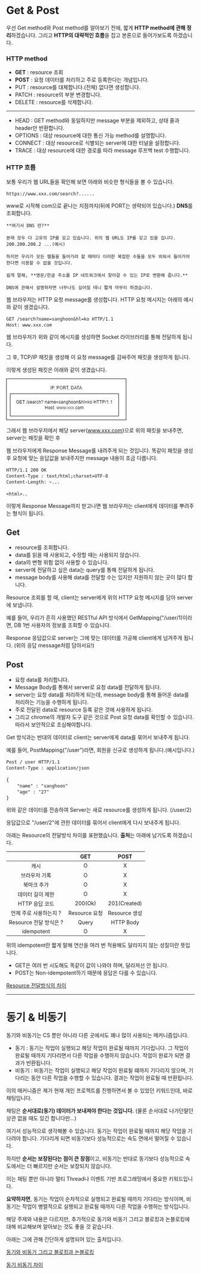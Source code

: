 # Get & Post

우선 Get method와 Post method를 알아보기 전에, 짧게 **HTTP method에 관해 정리**하겠습니다.
그리고 **HTTP의 대략적인 흐름**을 잡고 본론으로 들어가보도록 하겠습니다.

### HTTP method

- **GET** : resource 조회
- **POST** : 요청 데이터를 처리하고 주로 등록한다는 개념입니다.
- PUT : resource를 대체합니다.(전체) 없다면 생성합니다.
- PATCH : resource의 부분 변경합니다.
- DELETE : resource를 삭제합니다.

---

- HEAD : GET method와 동일하지만 message 부분을 제외하고, 상태 줄과 header만 반환합니다.
- OPTIONS : 대상 resource에 대한 통신 가능 method를 설명합니다.
- CONNECT : 대상 resource로 식별되는 server에 대한 터널을 설정합니다.
- TRACE : 대상 resource에 대한 경로를 따라 message 루프백 test 수행합니다.


### HTTP 흐름

보통 우리가 웹 URL들을 확인해 보면 아래와 비슷한 형식들을 볼 수 있습니다.
```
https://www.xxx.com/search?......
```
www로 시작해 com으로 끝나는 지점까지(뒤에 PORT는 생략되어 있습니다.) **DNS**를 조회합니다.

```
**여기서 DNS 란?**

본래 모두 다 고유의 IP를 갖고 있습니다. 위의 웹 URL도 IP를 갖고 있을 겁니다. 200.200.200.2 ...(예시)

하지만 우리가 모든 웹들을 들어가려 할 때마다 이러한 복잡한 수들을 모두 외워서 들어가야 한다면 이용할 수 없을 것입니다.

쉽게 말해, **영문/한글 주소를 IP 네트워크에서 찾아갈 수 있는 IP로 변환해 줍니다.**

DNS에 관해서 설명하자면 너무나도 길어질 테니 짧게 마무리 하겠습니다.
```

웹 브라우저는 HTTP 요청 message를 생성합니다. HTTP 요청 메시지는 아래의 예시와 같이 생겼습니다.

```
GET /search?name=sanghoon&hl=ko HTTP/1.1
Host: www.xxx.com
```

웹 브라우저가 위와 같이 메시지를 생성하면 Socket 라이브러리를 통해 전달하게 됩니다.

그 후, TCP/IP 패킷을 생성해 이 요청 message를 감싸주어 패킷을 생성하게 됩니다.

이렇게 생성된 패킷은 아래와 같이 생겼습니다.

![img_1.png](img_1.png)

그래서 웹 브라우저에서 해당 server(www.xxx.com)으로 위의 패킷을 보내주면, server는 패킷을 확인 후

웹 브라우저에게 Response Message를 내려주게 되는 것입니다. 똑같이 패킷을 생성 후 요청에 맞는 응답값을 보내주지만 message 내용이 조금 다릅니다.

```
HTTP/1.1 200 OK
Content-Type : text/html;charset=UTF-8
Content-Length: ~...

<html>..
```

이렇게 Response Message까지 받고나면 웹 브라우저는 client에게 데이터를 뿌려주는 형식이 됩니다.

## Get

- resource를 조회합니다.
- data를 읽을 때 사용되고, 수정할 때는 사용되지 않습니다.
- data의 변형 위험 없이 사용할 수 있습니다.
- server에 전달하고 싶은 data는 query를 통해 전달하게 됩니다.
- message body를 사용해 data를 전달할 수는 있지만 지원하지 않는 곳이 많다 합니다.

Resource 조회를 할 때, client는 server에게 위의 HTTP 요청 메시지를 담아 server에 보냅니다.

예를 들어, 우리가 흔히 사용했던 RESTful API 방식에서 GetMapping("/user/1)이라면, DB 1번 사용자의 정보를 조회할 수 있습니다.

Response 응답값으로 server는 그에 맞는 데이터를 가공해 client에게 넘겨주게 됩니다. (위의 응답 message처럼 담아서요!)


## Post

- 요청 data를 처리합니다.
- Message Body를 통해서 server로 요청 data를 전달하게 됩니다.
- server는 요청 data를 처리하게 되는데, message body를 통해 들어온 data를 처리하는 기능을 수행하게 됩니다.
- 주로 전달된 data로 resource 등록 같은 것에 사용하게 됩니다.
- 그리고 chrome의 개발자 도구 같은 것으로 Post 요청 data를 확인할 수 있습니다. 따라서 보안적으로 조심해야합니다.

Get 방식과는 반대의 데이터로 client는 server에게 data를 묶어서 보내주게 됩니다.

예를 들어, PostMapping("/user")라면, 회원을 신규로 생성하게 됩니다.(예시입니다.)

```
Post / user HTTP/1.1
Content-Type : application/json

{
    "name" : "sanghoon"
    "age" : "27"
}
```

위와 같은 데이터를 전송하여 Server는 새로 resource를 생성하게 됩니다. (/user/2)

응답값으로 "/user/2"에 관한 데이터를 묶어서 client에게 다시 보내주게 됩니다.

아래는 Resource의 전달방식 차이를 표현했습니다. **출처**는 아래에 남기도록 하겠습니다.

|         | GET |  POST  |
|:-------:|:---:|:------:|
|   캐시    |  O  |X|
| 브라우저 기록 |  O  |X|
| 북마크 추가  |  O  |X|
|데이터 길이 제한 | O | X |
|HTTP 응답 코드 | 200(Ok) | 201(Created) |
|언제 주로 사용하는지 ? | Resource 요청 | Resource 생성 | 
| Resource 전달 방식은 ? | Query | HTTP Body | 
| idempotent | O | X | 

위의 idempotent란 짧게 말해 연산을 여러 번 적용해도 달라지지 않는 성질이란 뜻입니다.

- GET은 여러 번 시도해도 똑같이 값이 나와야 하며, 달라져선 안 됩니다.
- POST는 Non-idempotent하기 때문에 응답은 다를 수 있습니다.

[Resource 전달방식의 차이](https://velog.io/@songyouhyun/Get%EA%B3%BC-Post%EC%9D%98-%EC%B0%A8%EC%9D%B4%EB%A5%BC-%EC%95%84%EC%8B%9C%EB%82%98%EC%9A%94)

---

# 동기 & 비동기

동기와 비동기는 CS 뿐만 아니라 다른 곳에서도 꽤나 많이 사용되는 메커니즘입니다.

- 동기 : 동기는 작업이 실행되고 해당 작업이 완료될 때까지 기다립니다. 그 작업이 완료될 때까지 기다리면서 다른 작업을 수행하지 않습니다.
  작업이 완료가 되면 결과가 반환됩니다.
- 비동기 : 비동기는 작업이 실행되고 해당 작업이 완료될 떄까지 기다리지 않으며, 기다리는 동안 다른 작업을 수행할 수 있습니다.
  결과는 작업이 완료될 때 반환됩니다.

이의 매커니즘은 제가 현재 개인 프로젝트를 진행하면서 볼 수 있었던 키워드인데, 바로 채팅입니다.

채팅은 **순서대로(동기) 데이터가 보내져야 한다는 것입니다.** (물론 순서대로 나가던말던 상관 없을 때도 있긴 합니다만...)

여기서 성능적으로 생각해볼 수 있습니다. 동기는 작업이 완료될 때까지 해당 작업을 기다려야 합니다. 기다리게 되면 비동기보다 성능적으로는 속도 면에서 떨어질 수 있습니다.

하지만 **순서는 보장된다는 점이 큰 장점**이고, 비동기는 반대로 동기보다 성능적으로 속도에서는 더 빠르지만 순서는 보장되지 않습니다.

이는 채팅 뿐만 아니라 멀티 Thread나 이벤트 기반 프로그래밍에서 중요한 키워드입니다.

**요약하자면**, 동기는 작업이 순차적으로 실행되고 완료될 때까지 기다리는 방식이며, 비동기는 작업이 병렬적으로 실행되고 완료될 때까지 다른 작업을 수행하는 방식입니다.


해당 주제와 내용은 다르지만, 추가적으로 동기와 비동기 그리고 블로킹과 논블로킹에 대해 비교해보며 알아보는 것도 좋을 것 같습니다.

아래는 그에 관해 간단하게 설명되어 있는 출처입니다.

[동기와 비동기 그리고 블로킹과 논블로킹](https://velog.io/@nittre/%EB%B8%94%EB%A1%9C%ED%82%B9-Vs.-%EB%85%BC%EB%B8%94%EB%A1%9C%ED%82%B9-%EB%8F%99%EA%B8%B0-Vs.-%EB%B9%84%EB%8F%99%EA%B8%B0)

[동기 비동기 차이](https://sh-safer.tistory.com/339)